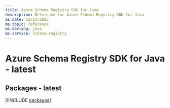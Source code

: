 ```yaml
---
title: Azure Schema Registry SDK for Java
description: Reference for Azure Schema Registry SDK for Java
ms.date: 12/13/2023
ms.topic: reference
ms.devlang: java
ms.service: schema-registry
---
```

# Azure Schema Registry SDK for Java - latest
## Packages - latest
[!INCLUDE [packages](schema-registry-index.md)]